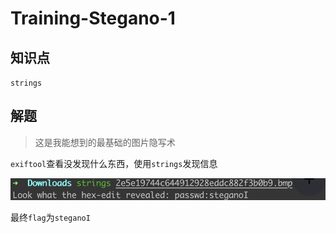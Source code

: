 # Training-Stegano-1

## 知识点

`strings`

## 解题

> 这是我能想到的最基础的图片隐写术

`exiftool`查看没发现什么东西，使用`strings`发现信息

![](./img/Training-Stegano-1-1.png)

最终`flag`为`steganoI`